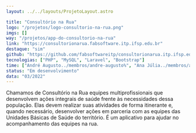 ```yaml
---
layout: ../../layouts/ProjetoLayout.astro

title: "Consultório na Rua"
logo: "/projetos/logo-consultorio-na-rua.png"
imgs: []
way: "/projetos/app-do-consultorio-na-rua"
link: "https://consultorionarua.fabsoftware.itp.ifsp.edu.br"
destaque: "sim"
github: "https://github.com/fabsoftwareitp/consultorionarua.itp.ifsp.edu.br"
tecnologias: ["PHP", "MySQL", "Laravel", "Bootstrap"]
time: ["André Augusto../membros/andre-augusto%", "Ana Júlia../membros/ana-julia%"]
status: "Em desenvolvimento"
data: "03/2022"
---
```


Chamamos de Consultório na Rua equipes multiprofissionais que desenvolvem ações integrais de saúde frente às necessidades dessa população. Elas devem realizar suas atividades de forma itinerante e, quando necessário, desenvolver ações em parceria com as equipes das Unidades Básicas de Saúde do território. É um aplicativo para ajudar no acompanhamento das equipes na rua.

